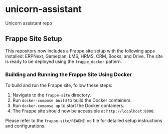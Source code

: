 # unicorn-assistant
Unicorn assistant repo
## Frappe Site Setup

This repository now includes a Frappe site setup with the following apps installed: ERPNext, Gameplan, LMS, HRMS, CRM, Books, and Drive. The site is ready to be deployed using the `frappe_docker` pattern.

### Building and Running the Frappe Site Using Docker

To build and run the Frappe site, follow these steps:

1. Navigate to the `frappe-site` directory.
2. Run `docker-compose build` to build the Docker containers.
3. Run `docker-compose up` to start the Docker containers.
4. The Frappe site should now be accessible at `http://localhost:8000`.

Please refer to the `frappe-site/README.md` file for detailed setup instructions and configurations.

